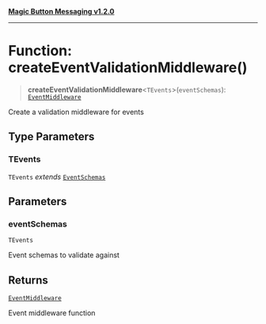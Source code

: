 [**Magic Button Messaging v1.2.0**](../README.md)

***

# Function: createEventValidationMiddleware()

> **createEventValidationMiddleware**\<`TEvents`\>(`eventSchemas`): [`EventMiddleware`](../type-aliases/EventMiddleware.md)

Create a validation middleware for events

## Type Parameters

### TEvents

`TEvents` *extends* [`EventSchemas`](../type-aliases/EventSchemas.md)

## Parameters

### eventSchemas

`TEvents`

Event schemas to validate against

## Returns

[`EventMiddleware`](../type-aliases/EventMiddleware.md)

Event middleware function
